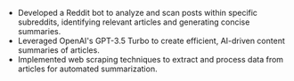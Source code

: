 -	Developed a Reddit bot to analyze and scan posts within specific subreddits, identifying relevant articles and generating concise summaries.
-	Leveraged OpenAI's GPT-3.5 Turbo to create efficient, AI-driven content summaries of articles.
-	Implemented web scraping techniques to extract and process data from articles for automated summarization.

